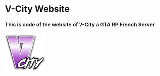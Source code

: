 <h1>V-City Website</h1>

<h3>This is code of the website of V-City a GTA RP French Server</h3>
<img src="./logo.png" alt="Logo V-City RP">
